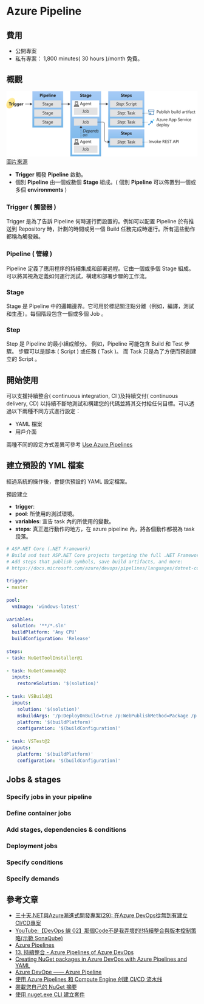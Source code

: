 # Azure Pipeline

## 費用

* 公開專案
* 私有專案： 1,800 minutes( 30 hours )/month 免費。

## 概觀

![Key Concepts](../images/Azure/key-concepts-overview.svg)  
[圖片來源][pic001]

* **Trigger** 觸發 **Pipeline** 啟動。
* 個別 **Pipeline** 由一個或數個 **Stage** 組成。( 個別 **Pipeline** 可以佈置到一個或多個 **environments** )

### Trigger ( 觸發器 )

Trigger 是為了告訴 Pipeline 何時運行而設置的。例如可以配置 Pipeline 於有推送到 Repository 時，計劃的時間或另一個 Build 任務完成時運行。所有這些動作都稱為觸發器。

### Pipeline ( 管線 )

Pipeline 定義了應用程序的持續集成和部署過程。它由一個或多個 Stage 組成。可以將其視為定義如何運行測試，構建和部署步驟的工作流。

### Stage

Stage 是 Pipeline 中的邏輯邊界。它可用於標記關注點分離（例如，編譯，測試和生產）。每個階段包含一個或多個 Job 。

### Step

Step 是 Pipeline 的最小組成部分。
例如，Pipeline 可能包含 Build 和 Test 步驟。
步驟可以是腳本 ( Script ) 或任務 ( Task )。
而 Task 只是為了方便而預創建立的 Script 。

## 開始使用

可以支援持續整合( continuous integration, CI )及持續交付( continuous delivery, CD) 以持續不斷地測試和構建您的代碼並將其交付給任何目標。可以透過以下兩種不同方式進行設定：

* YAML 檔案
* 用戶介面

兩種不同的設定方式差異可參考 [Use Azure Pipelines][MSDN:UseAzurePipelines]

## 建立預設的 YML 檔案

經過系統的操作後，會提供預設的 YAML 設定檔案。

預設建立

* **trigger**:
* **pool**: 所使用的測試環境。
* **variables**: 宣告 task 內的所使用的變數。
* **steps**: 真正進行動作的地方，在 azure pipeline 內，將各個動作都視為 task 段落。

```yml
# ASP.NET Core (.NET Framework)
# Build and test ASP.NET Core projects targeting the full .NET Framework.
# Add steps that publish symbols, save build artifacts, and more:
# https://docs.microsoft.com/azure/devops/pipelines/languages/dotnet-core

trigger:
- master

pool:
  vmImage: 'windows-latest'

variables:
  solution: '**/*.sln'
  buildPlatform: 'Any CPU'
  buildConfiguration: 'Release'

steps:
- task: NuGetToolInstaller@1

- task: NuGetCommand@2
  inputs:
    restoreSolution: '$(solution)'

- task: VSBuild@1
  inputs:
    solution: '$(solution)'
    msbuildArgs: '/p:DeployOnBuild=true /p:WebPublishMethod=Package /p:PackageAsSingleFile=true /p:SkipInvalidConfigurations=true /p:DesktopBuildPackageLocation="$(build.artifactStagingDirectory)\WebApp.zip" /p:DeployIisAppPath="Default Web Site"'
    platform: '$(buildPlatform)'
    configuration: '$(buildConfiguration)'

- task: VSTest@2
  inputs:
    platform: '$(buildPlatform)'
    configuration: '$(buildConfiguration)'

```

## Jobs & stages

### Specify jobs in your pipeline

### Define container jobs

### Add stages, dependencies & conditions

### Deployment jobs

### Specify conditions

### Specify demands

## 參考文章

* [三十天.NET與Azure漸進式開發專案(29): 在Azure DevOps從無到有建立CI/CD專案][Ref003]
* [YouTube:【DevOps 線 02】那個Code不是我弄壞的!!持續整合與版本控制策略(示範 SonaQube)][Ref002]
* [Azure Pipelines][MSDN:Pipeline]
* [13. 持續整合 - Azure Pipelines of Azure DevOps][Ref001]
* [Creating NuGet packages in Azure DevOps with Azure Pipelines and YAML][Ref004]
* [Azure DevOpe —— Azure Pipeline][Ref005]
* [使用 Azure Pipelines 和 Compute Engine 创建 CI/CD 流水线][Ref006]
* [裝載您自己的 NuGet 摘要][Ref007]
* [使用 nuget.exe CLI 建立套件][Ref008]

[pic001]:https://docs.microsoft.com/en-us/azure/devops/pipelines/get-started/key-pipelines-concepts?view=azure-devops
[MSDN:Pipeline]:https://docs.microsoft.com/en-us/azure/devops/pipelines/?view=azure-devops
[MSDN:UseAzurePipelines]:https://docs.microsoft.com/zh-tw/azure/devops/pipelines/get-started/pipelines-get-started?view=azure-devops
[Ref001]:https://ithelp.ithome.com.tw/articles/10206169
[Ref002]:https://www.youtube.com/watch?v=GtHxhIYK_dg
[Ref003]:https://ithelp.ithome.com.tw/articles/10207833
[Ref004]:https://medium.com/@dan.cokely/creating-nuget-packages-in-azure-devops-with-azure-pipelines-and-yaml-d6fa30f0f15e
[Ref005]:https://blog.csdn.net/playermaker57/article/details/87901531
[Ref006]:https://cloud.google.com/solutions/creating-cicd-pipeline-vsts-compute-engine?hl=zh-cn
[Ref007]:https://docs.microsoft.com/zh-tw/nuget/hosting-packages/overview
[Ref008]:https://docs.microsoft.com/zh-tw/nuget/create-packages/creating-a-package
